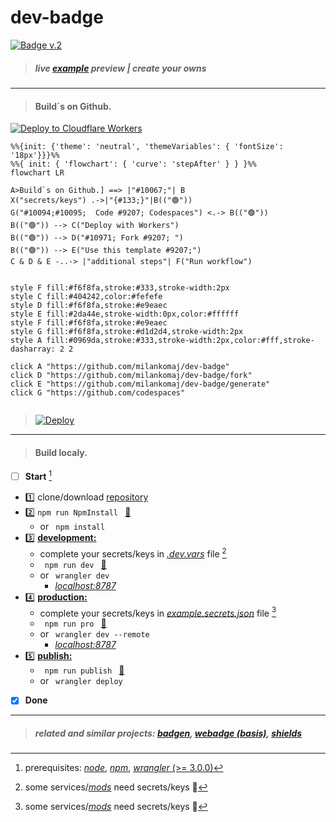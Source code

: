 # dev-badge

[![Badge v.2](https://dev-badge.eleonora.workers.dev?&style=flat&scale=3&icon=github)](https://github.com/milankomaj/dev-badge)

> ##### live [example](https://milankomaj.github.io/site-dev-badge) preview     |    create your owns

---

> #### Build`s on Github.
[![Deploy to Cloudflare Workers](https://deploy.workers.cloudflare.com/button)](https://deploy.workers.cloudflare.com/?url=https://github.com/milankomaj/dev-badge)

```mermaid
%%{init: {'theme': 'neutral', 'themeVariables': { 'fontSize': '18px'}}}%%
%%{ init: { 'flowchart': { 'curve': 'stepAfter' } } }%%
flowchart LR

A>Build`s on Github.] ==> |"#10067;"| B
X("secrets/keys") .->|"{#133;}"|B(("🟢"))
G("#10094;#10095;  Code #9207; Codespaces") <.-> B(("🟢"))
B(("🟢")) --> C("Deploy with Workers")
B(("🟢")) --> D("#10971; Fork #9207; ")
B(("🟢")) --> E("Use this template #9207;")
C & D & E -..-> |"additional steps"| F("Run workflow")


style F fill:#f6f8fa,stroke:#333,stroke-width:2px
style C fill:#404242,color:#fefefe
style D fill:#f6f8fa,stroke:#e9eaec
style E fill:#2da44e,stroke-width:0px,color:#ffffff
style F fill:#f6f8fa,stroke:#e9eaec
style G fill:#f6f8fa,stroke:#d1d2d4,stroke-width:2px
style A fill:#0969da,stroke:#333,stroke-width:2px,color:#fff,stroke-dasharray: 2 2

click A "https://github.com/milankomaj/dev-badge"
click D "https://github.com/milankomaj/dev-badge/fork"
click E "https://github.com/milankomaj/dev-badge/generate"
click G "https://github.com/codespaces"


```

> [![Deploy](https://github.com/milankomaj/dev-badge/actions/workflows/deploy.yml/badge.svg)](https://github.com/milankomaj/dev-badge/actions/workflows/deploy.yml)

---

> #### Build localy.
- [ ] **Start**  [^note]
- :one: clone/download [repository](https://github.com/milankomaj/dev-badge)
- :two: ``` npm run NpmInstall  ```  [:link:](/package.json#L11)
  - or ```  npm install  ```
- :three: [**development:**](/package.json#L6)
  - complete your secrets/keys in [*.dev.vars*](/.dev.vars) file  [^1]
  - ```  npm run dev  ```  [:link:](/package.json#L7)
  - or ```  wrangler dev  ```
    -   [*localhost:8787*](//localhost:8787)
- :four: [**production:**](/package.json#L8)
  - complete your secrets/keys in [*example.secrets.json*](/example.secrets.json) file  [^1]
  - ```  npm run pro  ```   [:link:](/package.json#L8)
  - or ```  wrangler dev --remote  ```
    -   [*localhost:8787*](//localhost:8787)
- :five: [**publish:**](/package.json)
  - ```  npm run publish  ```   [:link:](/package.json#L10)
  - or ```  wrangler deploy  ```
 - [x] **Done**

[^1]: some services/[*mods*](dev-badge/tree/master/mods) need secrets/keys :key:
[^note]:
    prerequisites: [*node*](https://nodejs.org), [*npm*](https://www.npmjs.com/), [*wrangler* (>= 3.0.0)](https://workers.cloudflare.com/)

 ---
 > ##### related and similar projects: [*badgen*](https://github.com/badgen/badgen.net), [*webadge* (basis)](https://github.com/tuananh/webadge.dev), [*shields*](https://github.com/badges/shields)
